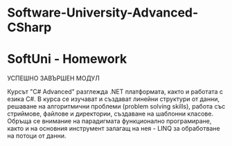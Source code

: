 # Software-University-Advanced-CSharp
# SoftUni - Homework

УСПЕШНО ЗАВЪРШЕН МОДУЛ

Курсът "C# Advanced" разглежда .NET платформата, както и работата с езика C#. В курса се изучават и създават линейни структури от данни, решаване на алгоритмични проблеми (problem solving skills), работа със стриймове, файлове и директории, създаване на шаблонни класове. Обръща се внимание на парадигмата функционално програмиране, както и на основния инструмент залагащ на нея - LINQ за обработване на потоци от данни.
